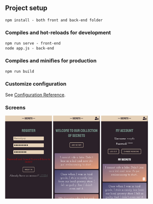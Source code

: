 ## Project setup
```
npm install - both front and back-end folder
```

### Compiles and hot-reloads for development
```
npm run serve - front-end
node app.js - back-end
```

### Compiles and minifies for production
```
npm run build
```

### Customize configuration
See [Configuration Reference](https://cli.vuejs.org/config/).

### Screens
<div display="flex">
<img src="https://github.com/mkubincova/secrets-vue/blob/master/screencaps/register.png" width=30%>
<img src="https://github.com/mkubincova/secrets-vue/blob/master/screencaps/home.png" width=30%>
<img src="https://github.com/mkubincova/secrets-vue/blob/master/screencaps/account.png" width=30%>
</div>
